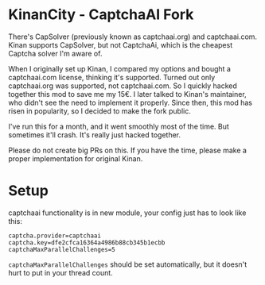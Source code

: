 # KinanCity - CaptchaAI Fork 

There's CapSolver (previously known as captchaai.org) and captchaai.com. Kinan supports CapSolver, but not CaptchaAi, 
which is the cheapest Captcha solver I'm aware of.

When I originally set up Kinan, I compared my options and bought a captchaai.com license, thinking it's supported. 
Turned out only captchaai.org was supported, not captchaai.com. So I quickly hacked together this mod to save me my 15€. 
I later talked to Kinan's maintainer, who didn't see the need to implement it properly. 
Since then, this mod has risen in popularity, so I decided to make the fork public. 

I've run this for a month, and it went smoothly most of the time. But sometimes it'll crash. It's really just hacked 
together.

Please do not create big PRs on this. If you have the time, please make a proper implementation for original Kinan.

# Setup

captchaai functionality is in new module, your config just has to look like this:

```properties
captcha.provider=captchaai
captcha.key=dfe2cfca16364a4986b88cb345b1ecbb
captchaMaxParallelChallenges=5
```
`captchaMaxParallelChallenges` should be set automatically, but it doesn't hurt to put in your thread count.
